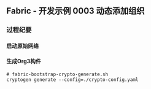 ## Fabric - 开发示例 0003 动态添加组织

### 过程纪要

#### 启动原始网络

#### 生成Org3构件

```shell script
# fabric-bootstrap-crypto-generate.sh
cryptogen generate --config=./crypto-config.yaml
```

